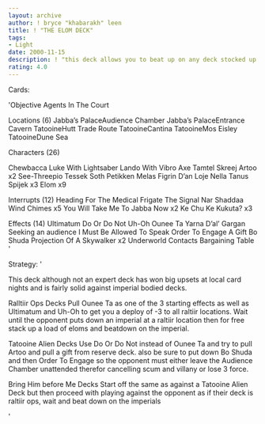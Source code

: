 ```yaml
---
layout: archive
author: ! bryce "khabarakh" leen
title: ! "THE ELOM DECK"
tags:
- Light
date: 2000-11-15
description: ! "this deck allows you to beat up on any deck stocked up on imperials, good against raltiir ops for the deploy -3."
rating: 4.0
---
```

Cards: 

'Objective
Agents In The Court

Locations (6)
Jabba’s PalaceAudience Chamber
Jabba’s PalaceEntrance Cavern
TatooineHutt Trade Route
TatooineCantina
TatooineMos Eisley
TatooineDune Sea

Characters (26)

Chewbacca
Luke With Lightsaber
Lando With Vibro Axe
Tamtel Skreej
Artoo x2
See-Threepio
Tessek
Soth Petikken
Melas
Figrin D’an
Loje Nella
Tanus Spijek x3
Elom x9

Interrupts (12)
Heading For The Medical Frigate
The Signal
Nar Shaddaa Wind Chimes x5
You Will Take Me To Jabba Now x2
Ke Chu Ke Kukuta? x3

Effects (14)
Ultimatum
Do Or Do Not
Uh-Oh
Ounee Ta
Yarna D’al’ Gargan
Seeking an audience
I Must Be Allowed To Speak
Order To Engage
A Gift
Bo Shuda
Projection Of A Skywalker x2
Underworld Contacts
Bargaining Table '

Strategy: '

This deck although not an expert deck has won big upsets at local card nights and is fairly solid against imperial bodied decks.

Ralltiir Ops Decks
Pull Ounee Ta as one of the 3 starting effects as well as Ultimatum and Uh-Oh to get you a deploy of -3 to all raltiir locations. Wait until the opponent puts down an imperial at a raltiir location then for free stack up a load of eloms and beatdown on the imperial.

Tatooine Alien Decks
Use Do Or Do Not instead of Ounee Ta and try to pull Artoo and pull a gift from reserve deck. also be sure to put down Bo Shuda and then Order To Engage so the opponent must either leave the Audience Chamber unattended therefor cancelling scum and villany or lose 3 force.

Bring Him before Me Decks
Start off the same as against a Tatooine Alien Deck but then proceed with playing against the opponent as if their deck is raltiir ops, wait and beat down on the imperials



'